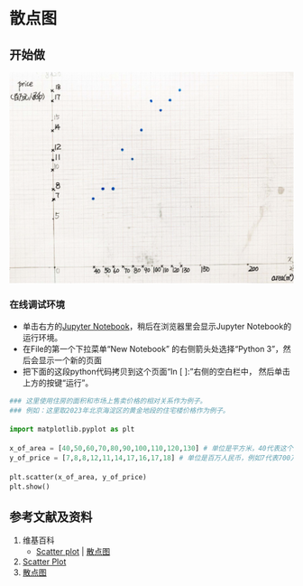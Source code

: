 # 散点图

## 开始做

![](/images/统计/用样本估计总体分布和数字特征/散点图/1a1.jpg)

### 在线调试环境

- 单击右方的[Jupyter Notebook](https://mybinder.org/v2/gh/ipython/ipython-in-depth/master?filepath=binder/Index.ipynb)，稍后在浏览器里会显示Jupyter Notebook的运行环境。
- 在File的第一个下拉菜单“New Notebook” 的右侧箭头处选择“Python 3”，然后会显示一个新的页面
- 把下面的这段python代码拷贝到这个页面“In [ ]:”右侧的空白栏中， 然后单击上方的按键“运行”。

```python
### 这里使用住房的面积和市场上售卖价格的相对关系作为例子。
### 例如：这里取2023年北京海淀区的黄金地段的住宅楼价格作为例子。

import matplotlib.pyplot as plt

x_of_area = [40,50,60,70,80,90,100,110,120,130] # 单位是平方米，40代表这个房子的面积是40平方米。
y_of_price = [7,8,8,12,11,14,17,16,17,18] # 单位是百万人民币，例如7代表700万人民币，8代表800万人民币。

plt.scatter(x_of_area, y_of_price)
plt.show()
```

## 参考文献及资料

1. 维基百科
	- [Scatter plot](https://en.wikipedia.org/wiki/Scatter_plot) | [散点图](https://zh.wikipedia.org/wiki/散点图) 
2. [Scatter Plot](https://www.w3schools.com/python/python_ml_scatterplot.asp)
3. [散点图](https://www.w3school.com.cn/python/python_ml_scatterplot.asp)